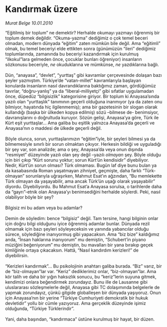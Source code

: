 # Kandırmak üzere

*Murat Belge 10.01.2010*

<div class="taraf_structure_2col_1zq">
<div class="margen_n">



 <p>“Eğitilmiş bir toplum” ne demektir? Herhalde okumayı yazmayı öğrenmiş bir toplum demek değildir. “Okuma-yazma” dediğimiz o çok temel beceri olmadan, modern dünyada “eğitim” zaten mümkün bile değil. Ama “eğitimli” olmak, bu temel beceriyi elde ettikten sonra (günümüzün “ileri” dediğimiz toplumlarında, zamanında bu beceriyi kazandırmak için kurulmuş “ilkokul”lara gelmeden önce, çocuklar bunları öğreniyor) insanların sözkonusu beceriyle, <i>ne</i> okuduklarına ve mümkünse, <i>ne</i> yazdıklarına bağlı. <br/><br/>Dün, “anayasa”, “devlet”, “yurttaş” gibi kavramlar çerçevesinde dolaşan bazı şeyler yazmıştım. Türkiye’de “vatan-millet” kavramlarıyla başlayan konularda insanların nasıl davrandıklarına baktığımız zaman, gördüğümüz tavırlar, “doğru-yanlış” ya da “liberal-milliyetçi” gibi sıfatlar uygulamadan önce, düpedüz “bilgisizlik” kategorisine giriyor. Bir toplum ki Anayasa’sında yazılı olan “yurttaşlık” tanımının geçerli olduğuna inanmıyor (ya da zaten onu bilmiyor, hayatında hiç ilgilenmemiş); ama bir gazetesinin bir slogan olarak kullandığı (başka bir ülkeden kopya edilmiş) sözü –bilmese de- benimsiyor, davranışlarını o doğrultuda kuruyor. Sözün gelişi, Anayasa’ya göre, Türk ile Kürt eşit yurttaşlar... Ama galiba bu eşitlik yalnızca Anayasa’da geçerli ve Anayasa’nın o maddesi de ülkede geçerli değil. <br/><br/>Böyle olunca, sorun, yurttaşlarımızın “eğitim”iyle, bir şeyleri bilmesi ya da bilmemesiyle sınırlı bir sorun olmaktan çıkıyor. Herkesin bildiği ve uyguladığı bir şey var, son analizde; ama o şey, Anayasa’da veya onun dışında “resmiyet” düzeyinde yazılı olan şey değil –yazılı <i>olmayan</i> şey. Böyle olduğu için biri çıkıp “Kürt sorunu yoktur; sorun Kürt’ün kendisidir” diyebiliyor. Nedir, Kürt’ün sorun olması? Türk olmaması. Bugün laf diye bunu bulan ya da kasabasında Roman yaşatmayan zihniyet, geçmişte, daha farklı “Türk-olmayan” sorunlarıyla uğraşırken, Mahmut Esat’ın ağzından, “Bu memlekette Türk olmayan da yaşayabilir, ama ancak Türk’ün uşağı olarak yaşayabilir” diyordu. Diyebiliyordu. Bu Mahmut Esat’a Anayasa sorulsa, o tarihlerde daha da “gayrı”-etnik olan Anayasa’yı benimsediğini herhalde söylerdi. Peki, nasıl olabiliyor böyle bir şey? <br/><br/>Bilgisiz mi bu adam veya bu adamlar? <br/><br/>Demin de söyledim: bence “bilgisiz” değil. Tam tersine, hangi bilginin onlar için doğru bilgi olduğunu iyice öğrenmiş adamlar bunlar. Dünyada rezil olmamak için bazı şeyleri söyleyeceksin ve yanında yabancılar olduğu sürece, söylediğine inanıyormuş gibi yapacaksın. Ama “biz bize” kaldığımız anda, “İnsan haklarına inanıyorum” mu demiştin, “Schubert’in piyano müziğini beğeniyorum” mu demiştin, bu mavalları bir yana bırakıp geçek kimliğinle ortaya çıkacaksın. Hattâ, “Nasıl kandırdım kerizleri!” de diyebilirsin. <br/><br/>“Kerizleri kandırmak”... Bu psikolojinin anahtarı galiba burada. “Biz” varız, bir de “biz-olmayan”lar var. “Keriz” dediklerimiz onlar, “biz-olmayan”lar. Ama kör talih ve daha bir yığın haksızlık sonucu, bu “keriz”lerin suyuna gitmek, kendimizi onlara beğendirmek zorundayız. Bunu ille de Lausanne gibi uluslararası sözleşmelerle değil, Anayasa gibi TC dolaşımında belgelerle de yapmak zorundayız, çünkü gitgide globalleşen bir dünyada yaşıyoruz. Onun için Anayasa’nın bir yerine “Türkiye Cumhuriyeti demokratik bir hukuk devletidir” yollu bir cümle yazıyoruz. Ama gerçeklik düzeyinde işimiz olduğunda, “Türkiye Türklerindir”. <br/><br/>Yani, daha başından, “kandırmaca” üstüne kurulmuş bir hayat, bir düzen.</p>
<br/>
<br/>
<br/>



<br/>


<div id="taraf_not">
</div>

</div>


</div>
